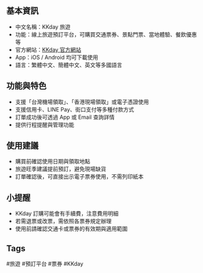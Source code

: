 
## 基本資訊
- 中文名稱：KKday 旅遊
- 功能：線上旅遊預訂平台，可購買交通票券、景點門票、當地體驗、餐飲優惠等
- 官方網站：[KKday 官方網站](https://www.kkday.com/zh-tw)
- App：iOS / Android 均可下載使用
- 語言：繁體中文、簡體中文、英文等多國語言

## 功能與特色
- 支援「台灣機場領取」、「香港現場領取」或電子憑證使用
- 支援信用卡、LINE Pay、街口支付等多種付款方式
- 訂單成功後可透過 App 或 Email 查詢詳情
- 提供行程提醒與管理功能

## 使用建議
- 購買前確認使用日期與領取地點
- 旅遊旺季建議提前預訂，避免現場缺貨
- 訂單確認後，可直接出示電子票券使用，不需列印紙本

## 小提醒
- KKday 訂購可能會有手續費，注意費用明細
- 若需退票或改票，需依照各票券規定辦理
- 使用前請確認交通卡或票券的有效期與適用範圍

## Tags
#旅遊 #預訂平台 #票券 #KKday
